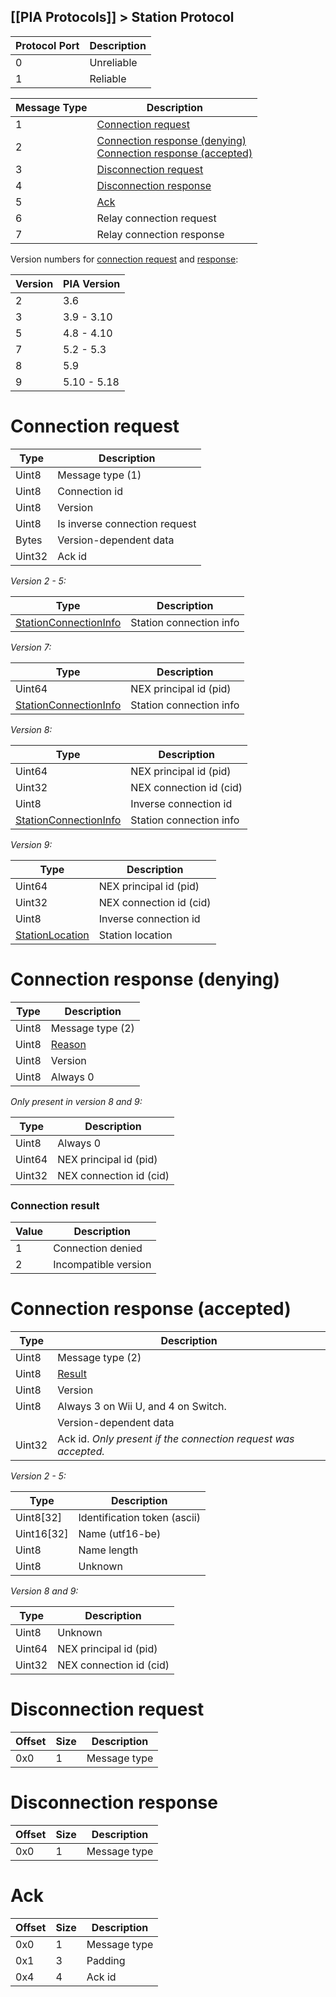 [[PIA Protocols]] > Station Protocol
---

| Protocol Port | Description |
| --- | --- |
| 0 | Unreliable |
| 1 | Reliable |

| Message Type | Description |
| --- | --- |
| 1 | [Connection request](#connection-request) |
| 2 | [Connection response (denying)](#connection-response-denying)<br>[Connection response (accepted)](#connection-response-accepted) |
| 3 | [Disconnection request](#disconnection-request) |
| 4 | [Disconnection response](#disconnection-response) |
| 5 | [Ack](#ack) |
| 6 | Relay connection request |
| 7 | Relay connection response |

Version numbers for [connection request](#connection-request) and [response](#connection-response):

| Version | PIA Version |
| --- | --- |
| 2 | 3.6 |
| 3 | 3.9 - 3.10 |
| 5 | 4.8 - 4.10 |
| 7 | 5.2 - 5.3 |
| 8 | 5.9 |
| 9 | 5.10 - 5.18 |

# Connection request
| Type | Description |
| --- | --- |
| Uint8 | Message type  (1) |
| Uint8 | Connection id |
| Uint8 | Version |
| Uint8 | Is inverse connection request |
| Bytes | Version-dependent data |
| Uint32 | Ack id |

*Version 2 - 5:*

| Type | Description |
| --- | --- |
| [StationConnectionInfo] | Station connection info |

*Version 7:*

| Type | Description |
| --- | --- |
| Uint64 | NEX principal id (pid) |
| [StationConnectionInfo] | Station connection info |

*Version 8:*

| Type | Description |
| --- | --- |
| Uint64 | NEX principal id (pid) |
| Uint32 | NEX connection id (cid) |
| Uint8 | Inverse connection id |
| [StationConnectionInfo] | Station connection info |

*Version 9:*

| Type | Description |
| --- | --- |
| Uint64 | NEX principal id (pid) |
| Uint32 | NEX connection id (cid) |
| Uint8 | Inverse connection id |
| [StationLocation] | Station location |

# Connection response (denying)

| Type | Description |
| --- | --- |
| Uint8 | Message type (2) |
| Uint8 | [Reason](#connection-result) |
| Uint8 | Version |
| Uint8 | Always 0 |

*Only present in version 8 and 9:*

| Type | Description |
| --- | --- |
| Uint8 | Always 0 |
| Uint64 | NEX principal id (pid) |
| Uint32 | NEX connection id (cid) |

### Connection result
| Value | Description |
| --- | --- |
| 1 | Connection denied |
| 2 | Incompatible version |

# Connection response (accepted)

| Type | Description |
| --- | --- |
| Uint8 | Message type (2) |
| Uint8 | [Result](#connection-result) |
| Uint8 | Version |
| Uint8 | Always 3 on Wii U, and 4 on Switch. |
| | Version-dependent data |
| Uint32 | Ack id. *Only present if the connection request was accepted.* |

*Version 2 - 5:*

| Type | Description |
| --- | --- |
| Uint8[32] | Identification token (ascii) |
| Uint16[32] | Name (utf16-be) |
| Uint8 | Name length |
| Uint8 | Unknown |

*Version 8 and 9:*

| Type | Description |
| --- | --- |
| Uint8 | Unknown |
| Uint64 | NEX principal id (pid) |
| Uint32 | NEX connection id (cid) |

# Disconnection request
| Offset | Size | Description |
| --- | --- | --- |
| 0x0 | 1 | Message type |

# Disconnection response
| Offset | Size | Description |
| --- | --- | --- |
| 0x0 | 1 | Message type |

# Ack
| Offset | Size | Description |
| --- | --- | --- |
| 0x0 | 1 | Message type |
| 0x1 | 3 | Padding |
| 0x4 | 4 | Ack id |

[StationConnectionInfo]: PIA-Types#stationconnectioninfo
[StationLocation]: PIA-Types#stationlocation
[IdentificationInfo]: PIA-Types#identificationinfo